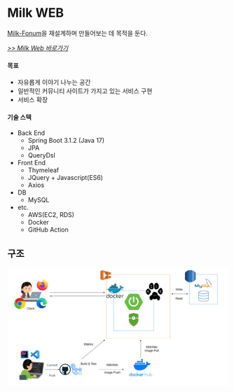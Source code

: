 # Milk WEB

[Milk-Fonum](https://github.com/KwonYH-sky/Milk-Fonum)을 재설계하며 만들어보는 데 목적을 둔다.

*[>> Milk Web 바로가기 ](http://ec2-15-164-94-236.ap-northeast-2.compute.amazonaws.com/)*

#### 목표
- 자유롭게 이야기 나누는 공간
- 일반적인 커뮤니티 사이트가 가지고 있는 서비스 구현
- 서비스 확장


#### 기술 스텍
- Back End
    - Spring Boot 3.1.2 (Java 17)
    - JPA
    - QueryDsl
- Front End
    - Thymeleaf
    - JQuery + Javascript(ES6)
    - Axios
- DB
    - MySQL
- etc.
  - AWS(EC2, RDS)
  - Docker
  - GitHub Action


## 구조
![Milk WEb Architecture](doc/img/milkweb%20아키텍처.PNG)

